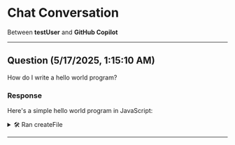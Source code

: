 # Chat Conversation

Between **testUser** and **GitHub Copilot**

---

## Question (5/17/2025, 1:15:10 AM)

How do I write a hello world program?

### Response

Here's a simple hello world program in JavaScript:

<details>
<summary>🛠️ Ran createFile</summary>

**Input:**
```json
console.log('Hello World!')
```


**Output:**
File created successfully</details>

---

